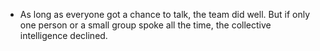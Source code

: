 * As long as everyone got a chance to talk, the team did well. But if only one person or a small group spoke all the time, the collective intelligence declined.
